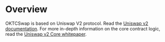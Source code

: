 # Overview
OKTCSwap is based on Uniswap V2 protocol. Read the [Uniswap v2 documentation](https://docs.uniswap.org/contracts/v2/overview). For more in-depth information on the core contract logic, read the [Uniswap v2 Core whitepaper](https://uniswap.org/whitepaper.pdf).